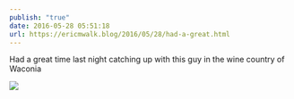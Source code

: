 ```yaml
---
publish: "true"
date: 2016-05-28 05:51:18
url: https://ericmwalk.blog/2016/05/28/had-a-great.html
---
```


Had a great time last night catching up with this guy in the wine country of Waconia

![](https://ericmwalk.blog/uploads/2022/f1bf614440.jpg)